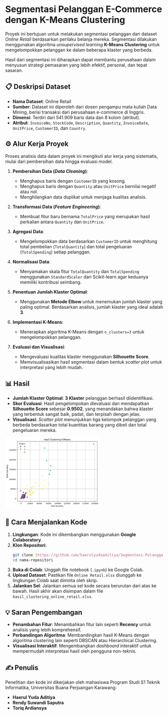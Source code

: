 # Segmentasi Pelanggan E-Commerce dengan K-Means Clustering

Proyek ini bertujuan untuk melakukan segmentasi pelanggan dari dataset *Online Retail* berdasarkan perilaku belanja mereka. Segmentasi dilakukan menggunakan algoritma *unsupervised learning* **K-Means Clustering** untuk mengelompokkan pelanggan ke dalam beberapa klaster yang berbeda.

Hasil dari segmentasi ini diharapkan dapat membantu perusahaan dalam menyusun strategi pemasaran yang lebih efektif, personal, dan tepat sasaran.

## 📋 Deskripsi Dataset

- **Nama Dataset**: Online Retail
- **Sumber**: Dataset ini diperoleh dari dosen pengampu mata kuliah Data Mining, berisi transaksi dari perusahaan e-commerce di Inggris.
- **Dimensi**: Terdiri dari 541.909 baris data dan 8 kolom (atribut).
- **Atribut**: `InvoiceNo`, `StockCode`, `Description`, `Quantity`, `InvoiceDate`, `UnitPrice`, `CustomerID`, dan `Country`.

## ⚙️ Alur Kerja Proyek

Proses analisis data dalam proyek ini mengikuti alur kerja yang sistematis, mulai dari pembersihan data hingga evaluasi model.

1.  **Pembersihan Data (*Data Cleaning*)**:
    - Menghapus baris dengan `CustomerID` yang kosong.
    - Menghapus baris dengan `Quantity` atau `UnitPrice` bernilai negatif atau nol.
    - Menghilangkan data duplikat untuk menjaga kualitas analisis.

2.  **Transformasi Data (*Feature Engineering*)**:
    - Membuat fitur baru bernama `TotalPrice` yang merupakan hasil perkalian antara `Quantity` dan `UnitPrice`.

3.  **Agregasi Data**:
    - Mengelompokkan data berdasarkan `CustomerID` untuk menghitung total pembelian (`TotalQuantity`) dan total pengeluaran (`TotalSpending`) setiap pelanggan.

4.  **Normalisasi Data**:
    - Menyamakan skala fitur `TotalQuantity` dan `TotalSpending` menggunakan `StandardScaler` dari Scikit-learn agar keduanya memiliki kontribusi seimbang.

5.  **Penentuan Jumlah Klaster Optimal**:
    - Menggunakan **Metode Elbow** untuk menemukan jumlah klaster yang paling optimal. Berdasarkan analisis, jumlah klaster yang ideal adalah **3**.

6.  **Implementasi K-Means**:
    - Menerapkan algoritma K-Means dengan `n_clusters=3` untuk mengelompokkan pelanggan.

7.  **Evaluasi dan Visualisasi**:
    - Mengevaluasi kualitas klaster menggunakan **Silhouette Score**.
    - Memvisualisasikan hasil segmentasi dalam bentuk *scatter plot* untuk interpretasi yang lebih mudah.

## 📊 Hasil

- **Jumlah Klaster Optimal**: **3 Klaster** pelanggan berhasil diidentifikasi.
- **Skor Evaluasi**: Hasil pengelompokan dievaluasi dan mendapatkan **Silhouette Score** sebesar **0.9502**, yang menandakan bahwa klaster yang terbentuk sangat baik, padat, dan terpisah dengan jelas.
- **Visualisasi**: *Scatter plot* menunjukkan tiga kelompok pelanggan yang berbeda berdasarkan total kuantitas barang yang dibeli dan total pengeluaran mereka.

<img src="output.png" width="300">

## 🚀 Cara Menjalankan Kode

1.  **Lingkungan**: Kode ini dikembangkan menggunakan **Google Colaboratory**.
2.  **Klon Repositori**:
    ```bash
    git clone [https://github.com/haerulyudaaditiya/Segmentasi-Pelanggan-KMeans.git](https://github.com/haerulyudaaditiya/Segmentasi-Pelanggan-KMeans.git)
    cd nama-repositori
    ```
3.  **Buka di Colab**: Unggah file notebook (`.ipynb`) ke Google Colab.
4.  **Upload Dataset**: Pastikan file `Online Retail.xlsx` diunggah ke lingkungan Colab saat diminta oleh skrip.
5.  **Jalankan Sel**: Jalankan semua sel kode secara berurutan dari atas ke bawah. Hasil akhir akan disimpan dalam file `hasil_clustering_online_retail.xlsx`.

## 💡 Saran Pengembangan

- **Penambahan Fitur**: Menambahkan fitur lain seperti **Recency** untuk analisis yang lebih komprehensif.
- **Perbandingan Algoritma**: Membandingkan hasil K-Means dengan algoritma clustering lain seperti DBSCAN atau Hierarchical Clustering.
- **Visualisasi Interaktif**: Mengembangkan *dashboard* interaktif untuk mempermudah interpretasi hasil oleh pengguna non-teknis.

## ✍️ Penulis

Penelitian dan kode ini dikerjakan oleh mahasiswa Program Studi S1 Teknik Informatika, Universitas Buana Perjuangan Karawang:
- **Haerul Yuda Aditiya**
- **Rendy Suwandi Saputra**
- **Toriq Ardiansya**